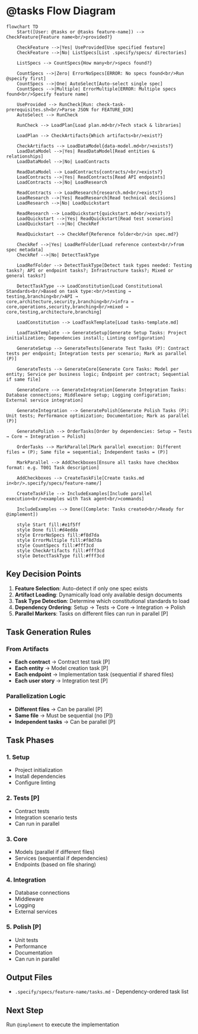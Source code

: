 # @tasks Flow Diagram

```mermaid
flowchart TD
    Start([User: @tasks or @tasks feature-name]) --> CheckFeature{Feature name<br/>provided?}

    CheckFeature -->|Yes| UseProvided[Use specified feature]
    CheckFeature -->|No| ListSpecs[List .specify/specs/ directories]

    ListSpecs --> CountSpecs{How many<br/>specs found?}

    CountSpecs -->|Zero| ErrorNoSpecs[ERROR: No specs found<br/>Run @specify first]
    CountSpecs -->|One| AutoSelect[Auto-select single spec]
    CountSpecs -->|Multiple| ErrorMultiple[ERROR: Multiple specs found<br/>Specify feature name]

    UseProvided --> RunCheck[Run: check-task-prerequisites.sh<br/>Parse JSON for FEATURE_DIR]
    AutoSelect --> RunCheck

    RunCheck --> LoadPlan[Load plan.md<br/>Tech stack & libraries]

    LoadPlan --> CheckArtifacts{Which artifacts<br/>exist?}

    CheckArtifacts --> LoadDataModel{data-model.md<br/>exists?}
    LoadDataModel -->|Yes| ReadDataModel[Read entities & relationships]
    LoadDataModel -->|No| LoadContracts

    ReadDataModel --> LoadContracts{contracts/<br/>exists?}
    LoadContracts -->|Yes| ReadContracts[Read API endpoints]
    LoadContracts -->|No| LoadResearch

    ReadContracts --> LoadResearch{research.md<br/>exists?}
    LoadResearch -->|Yes| ReadResearch[Read technical decisions]
    LoadResearch -->|No| LoadQuickstart

    ReadResearch --> LoadQuickstart{quickstart.md<br/>exists?}
    LoadQuickstart -->|Yes| ReadQuickstart[Read test scenarios]
    LoadQuickstart -->|No| CheckRef

    ReadQuickstart --> CheckRef{Reference folder<br/>in spec.md?}

    CheckRef -->|Yes| LoadRefFolder[Load reference context<br/>from spec metadata]
    CheckRef -->|No| DetectTaskType

    LoadRefFolder --> DetectTaskType[Detect task types needed: Testing tasks?; API or endpoint tasks?; Infrastructure tasks?; Mixed or general tasks?]

    DetectTaskType --> LoadConstitution[Load Constitutional Standards<br/>Based on task type:<br/>testing → testing,branching<br/>API → core,architecture,security,branching<br/>infra → core,operations,security,branching<br/>mixed → core,testing,architecture,branching]

    LoadConstitution --> LoadTaskTemplate[Load tasks-template.md]

    LoadTaskTemplate --> GenerateSetup[Generate Setup Tasks: Project initialization; Dependencies install; Linting configuration]

    GenerateSetup --> GenerateTests[Generate Test Tasks (P): Contract tests per endpoint; Integration tests per scenario; Mark as parallel (P)]

    GenerateTests --> GenerateCore[Generate Core Tasks: Model per entity; Service per business logic; Endpoint per contract; Sequential if same file]

    GenerateCore --> GenerateIntegration[Generate Integration Tasks: Database connections; Middleware setup; Logging configuration; External service integration]

    GenerateIntegration --> GeneratePolish[Generate Polish Tasks (P): Unit tests; Performance optimization; Documentation; Mark as parallel (P)]

    GeneratePolish --> OrderTasks[Order by dependencies: Setup → Tests → Core → Integration → Polish]

    OrderTasks --> MarkParallel[Mark parallel execution: Different files = (P); Same file = sequential; Independent tasks = (P)]

    MarkParallel --> AddCheckboxes[Ensure all tasks have checkbox format: e.g. T001 Task description]

    AddCheckboxes --> CreateTaskFile[Create tasks.md in<br/>.specify/specs/feature-name/]

    CreateTaskFile --> IncludeExamples[Include parallel execution<br/>examples with Task agent<br/>commands]

    IncludeExamples --> Done([Complete: Tasks created<br/>Ready for @implement])

    style Start fill:#e1f5ff
    style Done fill:#d4edda
    style ErrorNoSpecs fill:#f8d7da
    style ErrorMultiple fill:#f8d7da
    style CountSpecs fill:#fff3cd
    style CheckArtifacts fill:#fff3cd
    style DetectTaskType fill:#fff3cd
```

## Key Decision Points

1. **Feature Selection**: Auto-detect if only one spec exists
2. **Artifact Loading**: Dynamically load only available design documents
3. **Task Type Detection**: Determine which constitutional standards to load
4. **Dependency Ordering**: Setup → Tests → Core → Integration → Polish
5. **Parallel Markers**: Tasks on different files can run in parallel [P]

## Task Generation Rules

### From Artifacts

- **Each contract** → Contract test task [P]
- **Each entity** → Model creation task [P]
- **Each endpoint** → Implementation task (sequential if shared files)
- **Each user story** → Integration test [P]

### Parallelization Logic

- **Different files** → Can be parallel [P]
- **Same file** → Must be sequential (no [P])
- **Independent tasks** → Can be parallel [P]

## Task Phases

### 1. Setup

- Project initialization
- Install dependencies
- Configure linting

### 2. Tests [P]

- Contract tests
- Integration scenario tests
- Can run in parallel

### 3. Core

- Models (parallel if different files)
- Services (sequential if dependencies)
- Endpoints (based on file sharing)

### 4. Integration

- Database connections
- Middleware
- Logging
- External services

### 5. Polish [P]

- Unit tests
- Performance
- Documentation
- Can run in parallel

## Output Files

- `.specify/specs/feature-name/tasks.md` - Dependency-ordered task list

## Next Step

Run `@implement` to execute the implementation
